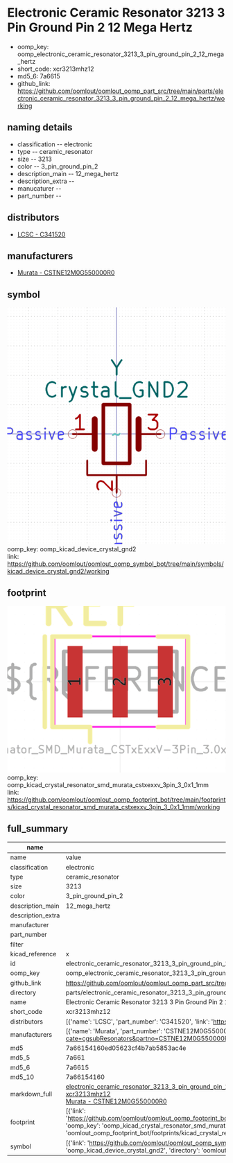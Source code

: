 # Electronic Ceramic Resonator 3213 3 Pin Ground Pin 2 12 Mega Hertz

  
* oomp_key: oomp_electronic_ceramic_resonator_3213_3_pin_ground_pin_2_12_mega_hertz 
* short_code: xcr3213mhz12
* md5_6: 7a6615  
* github_link: https://github.com/oomlout/oomlout_oomp_part_src/tree/main/parts/electronic_ceramic_resonator_3213_3_pin_ground_pin_2_12_mega_hertz/working  
## naming details
* classification -- electronic
* type -- ceramic_resonator
* size -- 3213
* color -- 3_pin_ground_pin_2
* description_main -- 12_mega_hertz
* description_extra -- 
* manucaturer -- 
* part_number -- 

## distributors
* [LCSC - C341520](https://lcsc.com/product-detail/C341520.html)  

## manufacturers
* [Murata - CSTNE12M0G550000R0](https://www.murata.com/en-eu/products/productdetail?cate=cgsubResonators&partno=CSTNE12M0G550000R0)  

## symbol

![](symbol/0/working/working_600.png)  
oomp_key: oomp_kicad_device_crystal_gnd2  
link: https://github.com/oomlout/oomlout_oomp_symbol_bot/tree/main/symbols/kicad_device_crystal_gnd2/working  

## footprint

![](footprint/0/working/working_600.png)  
oomp_key: oomp_kicad_crystal_resonator_smd_murata_cstxexxv_3pin_3_0x1_1mm  
link: https://github.com/oomlout/oomlout_oomp_footprint_bot/tree/main/footprints/kicad_crystal_resonator_smd_murata_cstxexxv_3pin_3_0x1_1mm/working  

## full_summary
| name | value | 
| --- | --- | 
| name | value | 
| classification | electronic | 
| type | ceramic_resonator | 
| size | 3213 | 
| color | 3_pin_ground_pin_2 | 
| description_main | 12_mega_hertz | 
| description_extra |  | 
| manufacturer |  | 
| part_number |  | 
| filter |  | 
| kicad_reference | x | 
| id | electronic_ceramic_resonator_3213_3_pin_ground_pin_2_12_mega_hertz | 
| oomp_key | oomp_electronic_ceramic_resonator_3213_3_pin_ground_pin_2_12_mega_hertz | 
| github_link | https://github.com/oomlout/oomlout_oomp_part_src/tree/main/parts/electronic_ceramic_resonator_3213_3_pin_ground_pin_2_12_mega_hertz/working | 
| directory | parts/electronic_ceramic_resonator_3213_3_pin_ground_pin_2_12_mega_hertz | 
| name | Electronic Ceramic Resonator 3213 3 Pin Ground Pin 2 12 Mega Hertz | 
| short_code | xcr3213mhz12 | 
| distributors | [{'name': 'LCSC', 'part_number': 'C341520', 'link': 'https://lcsc.com/product-detail/C341520.html', 'id': 'distributor_lcsc'}] | 
| manufacturers | [{'name': 'Murata', 'part_number': 'CSTNE12M0G550000R0', 'link': 'https://www.murata.com/en-eu/products/productdetail?cate=cgsubResonators&partno=CSTNE12M0G550000R0', 'id': 'manufacturer_murata'}] | 
| md5 | 7a66154160ed05623cf4b7ab5853ac4e | 
| md5_5 | 7a661 | 
| md5_6 | 7a6615 | 
| md5_10 | 7a66154160 | 
| markdown_full | [electronic_ceramic_resonator_3213_3_pin_ground_pin_2_12_mega_hertz](https://github.com/oomlout/oomlout_oomp_part_src/tree/main/parts/electronic_ceramic_resonator_3213_3_pin_ground_pin_2_12_mega_hertz/working)<br>[xcr3213mhz12](https://github.com/oomlout/oomlout_oomp_part_src/tree/main/parts/electronic_ceramic_resonator_3213_3_pin_ground_pin_2_12_mega_hertz/working)<br>[Murata - CSTNE12M0G550000R0<br>](https://www.murata.com/en-eu/products/productdetail?cate=cgsubResonators&partno=CSTNE12M0G550000R0) | 
| footprint | [{'link': 'https://github.com/oomlout/oomlout_oomp_footprint_bot/tree/main/foootprntss/kicad_crystal_resonator_smd_murata_cstxexxv_3pin_3_0x1_1mm', 'oomp_key': 'oomp_kicad_crystal_resonator_smd_murata_cstxexxv_3pin_3_0x1_1mm', 'directory': 'oomlout_oomp_footprint_bot/footprints/kicad_crystal_resonator_smd_murata_cstxexxv_3pin_3_0x1_1mm//working/working.kicad_mod'}] | 
| symbol | [{'link': 'https://github.com/oomlout/oomlout_oomp_symbol_bot/tree/main/symbols/kicad_device_crystal_gnd2', 'oomp_key': 'oomp_kicad_device_crystal_gnd2', 'directory': 'oomlout_oomp_symbol_bot/symbols/kicad_device_crystal_gnd2//working/working.kicad_sym'}] | 
